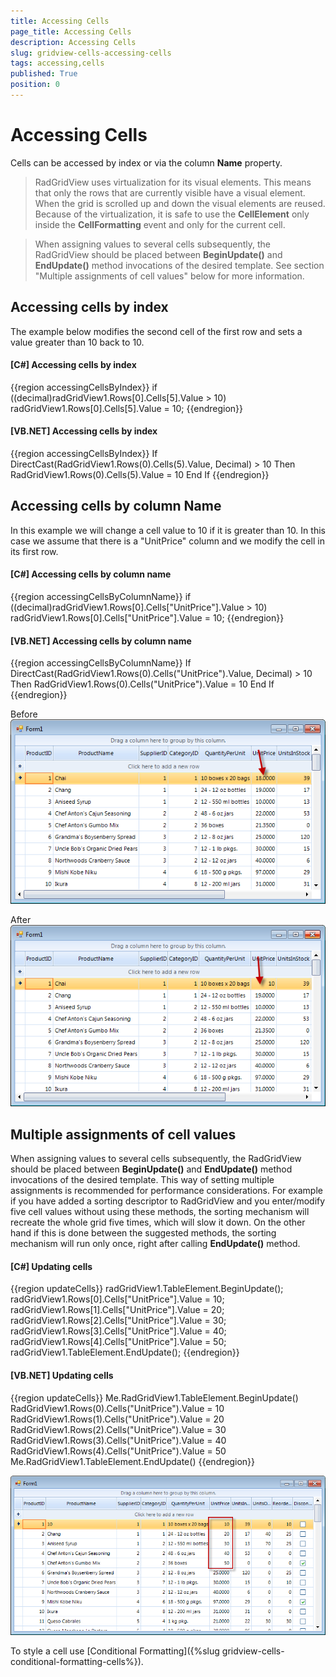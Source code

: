 ```yaml
---
title: Accessing Cells
page_title: Accessing Cells
description: Accessing Cells
slug: gridview-cells-accessing-cells
tags: accessing,cells
published: True
position: 0
---
```


# Accessing Cells



Cells can be accessed by index or via the column __Name__ property.

>RadGridView uses virtualization for its visual elements. This means that only the rows that are currently 
        	visible have a visual element. When the grid is scrolled up and down the visual elements are reused. Because of the virtualization, 
          it is safe to use the __CellElement__ only inside the __CellFormatting__
      		event and only for the current cell.
      	

>When assigning values to several cells subsequently, the RadGridView should be placed between __BeginUpdate()__ and 
    		__EndUpdate()__ method invocations of the desired template. See section "Multiple assignments of cell values" 
    		below for more information.
         	

## Accessing cells by index

The example below modifies the second cell of the first row and sets a value greater than 10 back to 10.

#### __[C#] Accessing cells by index__

{{region accessingCellsByIndex}}
	            if ((decimal)radGridView1.Rows[0].Cells[5].Value > 10)
	                radGridView1.Rows[0].Cells[5].Value = 10;
	{{endregion}}



#### __[VB.NET] Accessing cells by index__

{{region accessingCellsByIndex}}
	        If DirectCast(RadGridView1.Rows(0).Cells(5).Value, Decimal) > 10 Then
	            RadGridView1.Rows(0).Cells(5).Value = 10
	        End If
	{{endregion}}



## Accessing cells by column Name

In this example we will change a cell value to 10 if it is greater than 10. In this case we assume that 
  			there is a "UnitPrice" column and we modify the cell in its first row.
  	

#### __[C#] Accessing cells by column name__

{{region accessingCellsByColumnName}}
	            if ((decimal)radGridView1.Rows[0].Cells["UnitPrice"].Value > 10)
	                radGridView1.Rows[0].Cells["UnitPrice"].Value = 10;
	{{endregion}}



#### __[VB.NET] Accessing cells by column name__

{{region accessingCellsByColumnName}}
	        If DirectCast(RadGridView1.Rows(0).Cells("UnitPrice").Value, Decimal) > 10 Then
	            RadGridView1.Rows(0).Cells("UnitPrice").Value = 10
	        End If
	{{endregion}}



Before![gridview-cells-accessing-cells 001](images/gridview-cells-accessing-cells001.png)

After![gridview-cells-accessing-cells 002](images/gridview-cells-accessing-cells002.png)



## Multiple assignments of cell values

When assigning values to several cells subsequently, the RadGridView should be placed between __BeginUpdate()__
      	and __EndUpdate()__ method invocations of the desired template. This way of setting multiple assignments
      	is recommended for performance considerations. For example if you have added a sorting descriptor to RadGridView and you
      	enter/modify five cell values without using these methods, the sorting mechanism will recreate the whole grid five times, 
      	which will slow it down. On the other hand if this is done between the suggested methods, the sorting mechanism will run 
      	only once, right after calling __EndUpdate()__ method. 



#### __[C#] Updating cells__

{{region updateCells}}
	            radGridView1.TableElement.BeginUpdate();
	            radGridView1.Rows[0].Cells["UnitPrice"].Value = 10;
	            radGridView1.Rows[1].Cells["UnitPrice"].Value = 20;
	            radGridView1.Rows[2].Cells["UnitPrice"].Value = 30;
	            radGridView1.Rows[3].Cells["UnitPrice"].Value = 40;
	            radGridView1.Rows[4].Cells["UnitPrice"].Value = 50;
	            radGridView1.TableElement.EndUpdate();
	{{endregion}}



#### __[VB.NET] Updating cells__

{{region updateCells}}
	        Me.RadGridView1.TableElement.BeginUpdate()
	        RadGridView1.Rows(0).Cells("UnitPrice").Value = 10
	        RadGridView1.Rows(1).Cells("UnitPrice").Value = 20
	        RadGridView1.Rows(2).Cells("UnitPrice").Value = 30
	        RadGridView1.Rows(3).Cells("UnitPrice").Value = 40
	        RadGridView1.Rows(4).Cells("UnitPrice").Value = 50
	        Me.RadGridView1.TableElement.EndUpdate()
	{{endregion}}

![gridview-cells-accessing-cells 003](images/gridview-cells-accessing-cells003.png)

To style a cell use [Conditional Formatting]({%slug gridview-cells-conditional-formatting-cells%}).
